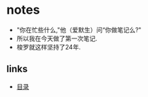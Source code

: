 # notes

  * "你在忙些什么,"他（爱默生）问“你做笔记么?" 
  * 所以我在今天做了第一次笔记.
* 梭罗就这样坚持了24年.

## links
   * [目录](<preface.md>)
